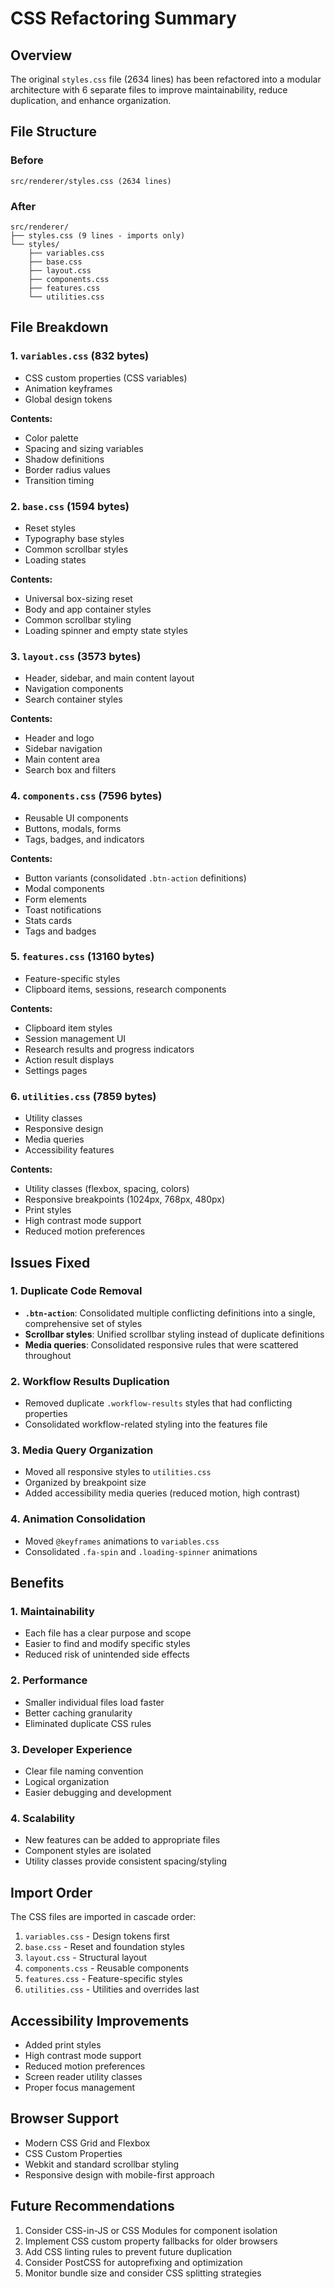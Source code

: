 # CSS Refactoring Summary

## Overview
The original `styles.css` file (2634 lines) has been refactored into a modular architecture with 6 separate files to improve maintainability, reduce duplication, and enhance organization.

## File Structure

### Before
```
src/renderer/styles.css (2634 lines)
```

### After
```
src/renderer/
├── styles.css (9 lines - imports only)
└── styles/
    ├── variables.css
    ├── base.css
    ├── layout.css
    ├── components.css
    ├── features.css
    └── utilities.css
```

## File Breakdown

### 1. `variables.css` (832 bytes)
- CSS custom properties (CSS variables)
- Animation keyframes
- Global design tokens

**Contents:**
- Color palette
- Spacing and sizing variables
- Shadow definitions
- Border radius values
- Transition timing

### 2. `base.css` (1594 bytes)
- Reset styles
- Typography base styles
- Common scrollbar styles
- Loading states

**Contents:**
- Universal box-sizing reset
- Body and app container styles
- Common scrollbar styling
- Loading spinner and empty state styles

### 3. `layout.css` (3573 bytes)
- Header, sidebar, and main content layout
- Navigation components
- Search container styles

**Contents:**
- Header and logo
- Sidebar navigation
- Main content area
- Search box and filters

### 4. `components.css` (7596 bytes)
- Reusable UI components
- Buttons, modals, forms
- Tags, badges, and indicators

**Contents:**
- Button variants (consolidated `.btn-action` definitions)
- Modal components
- Form elements
- Toast notifications
- Stats cards
- Tags and badges

### 5. `features.css` (13160 bytes)
- Feature-specific styles
- Clipboard items, sessions, research components

**Contents:**
- Clipboard item styles
- Session management UI
- Research results and progress indicators
- Action result displays
- Settings pages

### 6. `utilities.css` (7859 bytes)
- Utility classes
- Responsive design
- Media queries
- Accessibility features

**Contents:**
- Utility classes (flexbox, spacing, colors)
- Responsive breakpoints (1024px, 768px, 480px)
- Print styles
- High contrast mode support
- Reduced motion preferences

## Issues Fixed

### 1. Duplicate Code Removal
- **`.btn-action`**: Consolidated multiple conflicting definitions into a single, comprehensive set of styles
- **Scrollbar styles**: Unified scrollbar styling instead of duplicate definitions
- **Media queries**: Consolidated responsive rules that were scattered throughout

### 2. Workflow Results Duplication
- Removed duplicate `.workflow-results` styles that had conflicting properties
- Consolidated workflow-related styling into the features file

### 3. Media Query Organization
- Moved all responsive styles to `utilities.css`
- Organized by breakpoint size
- Added accessibility media queries (reduced motion, high contrast)

### 4. Animation Consolidation
- Moved `@keyframes` animations to `variables.css`
- Consolidated `.fa-spin` and `.loading-spinner` animations

## Benefits

### 1. **Maintainability**
- Each file has a clear purpose and scope
- Easier to find and modify specific styles
- Reduced risk of unintended side effects

### 2. **Performance**
- Smaller individual files load faster
- Better caching granularity
- Eliminated duplicate CSS rules

### 3. **Developer Experience**
- Clear file naming convention
- Logical organization
- Easier debugging and development

### 4. **Scalability**
- New features can be added to appropriate files
- Component styles are isolated
- Utility classes provide consistent spacing/styling

## Import Order
The CSS files are imported in cascade order:
1. `variables.css` - Design tokens first
2. `base.css` - Reset and foundation styles
3. `layout.css` - Structural layout
4. `components.css` - Reusable components
5. `features.css` - Feature-specific styles
6. `utilities.css` - Utilities and overrides last

## Accessibility Improvements
- Added print styles
- High contrast mode support
- Reduced motion preferences
- Screen reader utility classes
- Proper focus management

## Browser Support
- Modern CSS Grid and Flexbox
- CSS Custom Properties
- Webkit and standard scrollbar styling
- Responsive design with mobile-first approach

## Future Recommendations
1. Consider CSS-in-JS or CSS Modules for component isolation
2. Implement CSS custom property fallbacks for older browsers
3. Add CSS linting rules to prevent future duplication
4. Consider PostCSS for autoprefixing and optimization
5. Monitor bundle size and consider CSS splitting strategies 